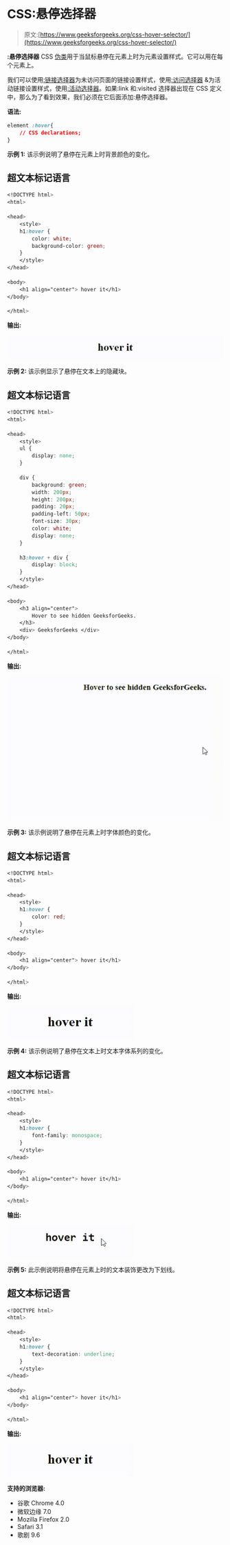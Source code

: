 # CSS:悬停选择器

> 原文:[https://www.geeksforgeeks.org/css-hover-selector/](https://www.geeksforgeeks.org/css-hover-selector/)

**:悬停选择器** CSS [伪类](https://www.geeksforgeeks.org/css-pseudo-classes/)用于当鼠标悬停在元素上时为元素设置样式。它可以用在每个元素上。

我们可以使用[:链接选择器](https://www.geeksforgeeks.org/css-link-selector/)为未访问页面的链接设置样式，使用[:访问选择器](https://www.geeksforgeeks.org/css-visited-selector/) &为活动链接设置样式，使用[:活动选择器](https://www.geeksforgeeks.org/css-active-selector/)。如果:link 和:visited 选择器出现在 CSS 定义中，那么为了看到效果，我们必须在它后面添加:悬停选择器。

**语法:**

```css
element :hover{
    // CSS declarations;
}
```

**示例 1:** 该示例说明了悬停在元素上时背景颜色的变化。

## 超文本标记语言

```css
<!DOCTYPE html>
<html>

<head>
    <style>
    h1:hover {
        color: white;
        background-color: green;
    }
    </style>
</head>

<body>
    <h1 align="center"> hover it</h1>
</body>

</html>
```

**输出:**

![](img/13c0913923ebf0123a12e9d990a29138.png)

**示例 2:** 该示例显示了悬停在文本上的隐藏块。

## 超文本标记语言

```css
<!DOCTYPE html>
<html>

<head>
    <style>
    ul {
        display: none;
    }

    div {
        background: green;
        width: 200px;
        height: 200px;
        padding: 20px;
        padding-left: 50px;
        font-size: 30px;
        color: white;
        display: none;
    }

    h3:hover + div {
        display: block;
    }
    </style>
</head>

<body>
    <h3 align="center">
        Hover to see hidden GeeksforGeeks.
    </h3>
    <div> GeeksforGeeks </div>
</body>

</html>
```

**输出:**

![](img/85cdf78bcdd639aaf760d840f5fbee1a.png)

**示例 3:** 该示例说明了悬停在元素上时字体颜色的变化。

## 超文本标记语言

```css
<!DOCTYPE html>
<html>

<head>
    <style>
    h1:hover {
        color: red;
    }
    </style>
</head>

<body>
    <h1 align="center"> hover it</h1>
</body>

</html>
```

**输出:**

![](img/e6b48315d0b5aeab78f86cbe4c6cae41.png)

**示例 4:** 该示例说明了悬停在文本上时文本字体系列的变化。

## 超文本标记语言

```css
<!DOCTYPE html>
<html>

<head>
    <style>
    h1:hover {
        font-family: monospace;
    }
    </style>
</head>

<body>
    <h1 align="center"> hover it</h1>
</body>

</html>
```

**输出:**

![](img/27adfd7e8ac91b4a82d83cecbbc564b7.png)

**示例 5:** 此示例说明将悬停在元素上时的文本装饰更改为下划线。

## 超文本标记语言

```css
<!DOCTYPE html>
<html>

<head>
    <style>
    h1:hover {
        text-decoration: underline;
    }
    </style>
</head>

<body>
    <h1 align="center"> hover it</h1>
</body>

</html>
```

**输出:**

![](img/c6e687afa1c3a2960a44e18eba090e38.png)

**支持的浏览器:**

*   谷歌 Chrome 4.0
*   微软边缘 7.0
*   Mozilla Firefox 2.0
*   Safari 3.1
*   歌剧 9.6